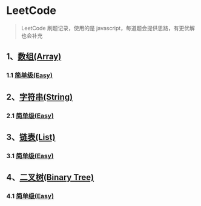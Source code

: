 # LeetCode

> LeetCode 刷题记录，使用的是 javascript，每道题会提供思路，有更优解也会补充

## 1、[数组(Array)](https://github.com/GrubbyHunter/LeetCode/tree/master/Array)

### 1.1 [简单级(Easy)](https://github.com/GrubbyHunter/LeetCode/tree/master/Array/Easy)

## 2、[字符串(String)](https://github.com/GrubbyHunter/LeetCode/blob/master/String)

### 2.1 [简单级(Easy)](https://github.com/GrubbyHunter/LeetCode/blob/master/String/Easy)

## 3、[链表(List)](https://github.com/GrubbyHunter/LeetCode/blob/master/List)

### 3.1 [简单级(Easy)](https://github.com/GrubbyHunter/LeetCode/blob/master/List/Easy)

## 4、[二叉树(Binary Tree)](https://github.com/GrubbyHunter/LeetCode/blob/master/Binary%20Tree)

### 4.1 [简单级(Easy)](https://github.com/GrubbyHunter/LeetCode/blob/master/Binary%20Tree/Easy)

